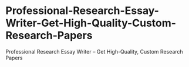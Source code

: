 # Professional-Research-Essay-Writer-Get-High-Quality-Custom-Research-Papers
Professional Research Essay Writer – Get High-Quality, Custom Research Papers
